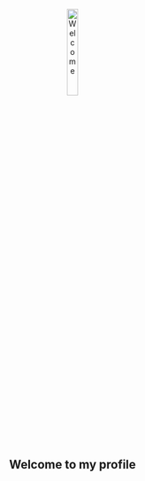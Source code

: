 <p align = "center"><img alt = "Welcome" width = "20%" src = "https://static.wixstatic.com/media/3f896f_b52d2f6faf784d81b76746f35c81beb3~mv2.gif"></p>
<h2 align="center">Welcome to my profile</h2>



